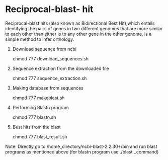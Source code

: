 # Reciprocal-blast- hit
Reciprocal-blast hits (also known as Bidirectional Best Hit),which entails identifying the pairs of genes in two different genomes that are more similar to each other than either is to any other gene in the other genome, is a simple method to infer orthology.

1.  Download sequence from ncbi

    chmod 777 download_sequences.sh

2. Sequence extraction from the downloaded file

    chmod 777 sequence_extraction.sh

3.  Making database from sequences

    chmod 777 makeblast.sh

4. Performing Blastn program 

    chmod 777 blastn.sh

5. Best hits from the blast

    chmod 777 blast_result.sh

Note: Directly go to /home_directory/ncbi-blast-2.2.30+/bin and run blast programs as mentioned above (for blastn program use ./blast ..command)
